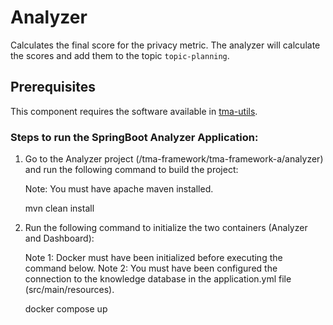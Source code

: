 # Analyzer

Calculates the final score for the privacy metric. 
The analyzer will calculate the scores and add them to the topic `topic-planning`.

## Prerequisites
This component requires the software available in [tma-utils](https://github.com/joseadp/tma-utils).

### Steps to run the SpringBoot Analyzer Application:

1) Go to the Analyzer project (/tma-framework/tma-framework-a/analyzer) and run the following command to build the project:

	Note: You must have apache maven installed.

	mvn clean install

2) Run the following command to initialize the two containers (Analyzer and Dashboard):
	
	Note 1: Docker must have been initialized before executing the command below.
	Note 2: You must have been configured the connection to the knowledge database in the application.yml file (src/main/resources).
	
	docker compose up
